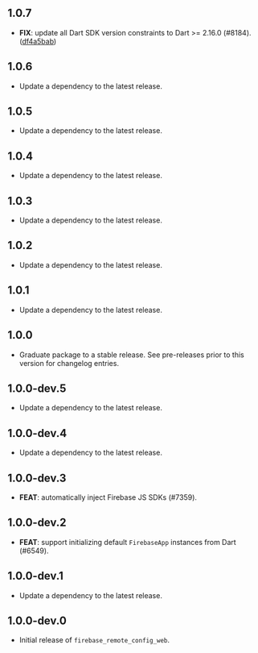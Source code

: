 ## 1.0.7

 - **FIX**: update all Dart SDK version constraints to Dart >= 2.16.0 (#8184). ([df4a5bab](https://github.com/FirebaseExtended/flutterfire/commit/df4a5bab3c029399b4f257a5dd658d302efe3908))

## 1.0.6

 - Update a dependency to the latest release.

## 1.0.5

 - Update a dependency to the latest release.

## 1.0.4

 - Update a dependency to the latest release.

## 1.0.3

 - Update a dependency to the latest release.

## 1.0.2

 - Update a dependency to the latest release.

## 1.0.1

 - Update a dependency to the latest release.

## 1.0.0

 - Graduate package to a stable release. See pre-releases prior to this version for changelog entries.

## 1.0.0-dev.5

 - Update a dependency to the latest release.

## 1.0.0-dev.4

 - Update a dependency to the latest release.

## 1.0.0-dev.3

 - **FEAT**: automatically inject Firebase JS SDKs (#7359).

## 1.0.0-dev.2

 - **FEAT**: support initializing default `FirebaseApp` instances from Dart (#6549).

## 1.0.0-dev.1

 - Update a dependency to the latest release.

## 1.0.0-dev.0

- Initial release of `firebase_remote_config_web`.
